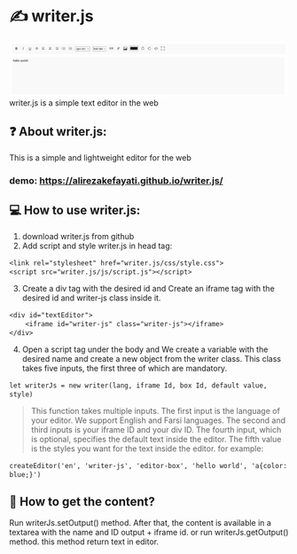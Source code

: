 # ✍ writer.js
<img src="image/writer-js.png">
writer.js is a simple text editor in the web

## ❓ About writer.js:
This is a simple and lightweight editor for the web
### demo: https://alirezakefayati.github.io/writer.js/

## 💻 How to use writer.js:
1. download writer.js from github
2. Add script and style writer.js in head tag:
```
<link rel="stylesheet" href="writer.js/css/style.css">
<script src="writer.js/js/script.js"></script>
```
3. Create a div tag with the desired id and Create an iframe tag with the desired id and writer-js class inside it.
```
<div id="textEditor">
    <iframe id="writer-js" class="writer-js"></iframe>
</div>
```
4. Open a script tag under the body and We create a variable with the desired name and create a new object from the writer class. This class takes five inputs, the first three of which are mandatory.
```
let writerJs = new writer(lang, iframe Id, box Id, default value, style)
```
> This function takes multiple inputs. The first input is the language of your editor. We support English and Farsi languages. The second and third inputs is your iframe ID and your div ID. The fourth input, which is optional, specifies the default text inside the editor. The fifth value is the styles you want for the text inside the editor.
for example:
```
createEditor('en', 'writer-js', 'editor-box', 'hello world', 'a{color: blue;}')
```
## 📃 How to get the content?
Run writerJs.setOutput() method.
After that, the content is available in a textarea with the name and ID output + iframe id.
or run writerJs.getOutput() method.
this method return text in editor.